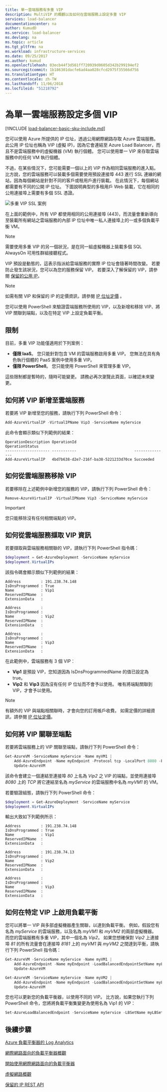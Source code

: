 ```yaml
---
title: 單一雲端服務有多重 VIP
description: MultiVIP 的概觀以及如何在雲端服務上設定多重 VIP
services: load-balancer
documentationcenter: na
author: KumudD
ms.service: load-balancer
ms.devlang: na
ms.topic: article
ms.tgt_pltfrm: na
ms.workload: infrastructure-services
ms.date: 09/25/2017
ms.author: kumud
ms.openlocfilehash: 03ecb44f3d561ff720939d0605d342b299194ef2
ms.sourcegitcommit: 1b186301dacfe6ad4aa028cfcd2975f35566d756
ms.translationtype: HT
ms.contentlocale: zh-TW
ms.lasthandoff: 11/06/2018
ms.locfileid: "51218792"
---
```

# <a name="configure-multiple-vips-for-a-cloud-service"></a>為單一雲端服務設定多個 VIP

[!INCLUDE [load-balancer-basic-sku-include.md](../../includes/load-balancer-basic-sku-include.md)]

您可以使用 Azure 所提供的 IP 位址，透過公用網際網路存取 Azure 雲端服務。 此公用 IP 位址也稱為 VIP (虛擬 IP)，因為它會連結至 Azure Load Balancer，而且不是雲端服務中的虛擬機器 (VM) 執行個體。 您可以使用單一 VIP 來存取雲端服務中的任何 VM 執行個體。

不過，在某些情況下，您可能需要一個以上的 VIP 作為相同雲端服務的進入點。 比方說，您的雲端服務可以裝載多個需要使用預設連接埠 443 進行 SSL 連線的網站，因為每個網站是針對不同的客戶或租用戶進行裝載。 在此情況下，每個網站都需要有不同的公開 IP 位址。 下圖說明典型的多租用戶 Web 裝載，它在相同的公用連接埠上需要有多個 SSL 憑證。

![多重 VIP SSL 案例](./media/load-balancer-multivip/Figure1.png)

在上面的範例中，所有 VIP 都使用相同的公用連接埠 (443)，而流量會重新導向至裝載所有網站之雲端服務的內部 IP 位址中唯一私人連接埠上的一或多個負載平衡 VM。

> [!NOTE]
> 需要使用多重 VIP 的另一個狀況，是在同一組虛擬機器上裝載多個 SQL AlwaysOn 可用性群組接聽程式。

VIP 預設是動態的，這表示指派給雲端服務的實際 IP 位址會隨著時間改變。 若要防止發生該狀況，您可以為您的服務保留 VIP。 若要深入了解保留的 VIP，請參閱 [保留的公用 IP](../virtual-network/virtual-networks-reserved-public-ip.md)。

> [!NOTE]
> 如需有關 VIP 和保留的 IP 的定價資訊，請參閱 [IP 位址定價](https://azure.microsoft.com/pricing/details/ip-addresses/) 。

您可以使用 PowerShell 來驗證雲端服務所使用的 VIP，以及新增和移除 VIP、將 VIP 關聯到端點，以及在特定 VIP 上設定負載平衡。

## <a name="limitations"></a>限制

目前，多重 VIP 功能僅適用於下列案例：

* **僅限 IaaS**。 您只能針對包含 VM 的雲端服務啟用多重 VIP。 您無法在具有角色執行個體的 PaaS 案例中使用多重 VIP。
* **僅限 PowerShell**。 您只能使用 PowerShell 來管理多重 VIP。

這些限制都是暫時的，隨時可能變更。 請務必再次瀏覽此頁面，以確認未來變更。

## <a name="how-to-add-a-vip-to-a-cloud-service"></a>如何將 VIP 新增至雲端服務
若要將 VIP 新增至您的服務，請執行下列 PowerShell 命令：

```powershell
Add-AzureVirtualIP -VirtualIPName Vip3 -ServiceName myService
```

此命令會顯示類似下列範例的結果：

    OperationDescription OperationId                          OperationStatus
    -------------------- -----------                          ---------------
    Add-AzureVirtualIP   4bd7b638-d2e7-216f-ba38-5221233d70ce Succeeded

## <a name="how-to-remove-a-vip-from-a-cloud-service"></a>如何從雲端服務移除 VIP
若要移除在上述範例中新增您的服務的 VIP，請執行下列 PowerShell 命令：

```powershell
Remove-AzureVirtualIP -VirtualIPName Vip3 -ServiceName myService
```

> [!IMPORTANT]
> 您只能移除沒有任何相關端點的 VIP。


## <a name="how-to-retrieve-vip-information-from-a-cloud-service"></a>如何從雲端服務擷取 VIP 資訊
若要擷取與雲端服務相關聯的 VIP，請執行下列 PowerShell 指令碼：

```powershell
$deployment = Get-AzureDeployment -ServiceName myService
$deployment.VirtualIPs
```

該指令碼會顯示類似下列範例的結果：

    Address         : 191.238.74.148
    IsDnsProgrammed : True
    Name            : Vip1
    ReservedIPName  :
    ExtensionData   :

    Address         :
    IsDnsProgrammed :
    Name            : Vip2
    ReservedIPName  :
    ExtensionData   :

    Address         :
    IsDnsProgrammed :
    Name            : Vip3
    ReservedIPName  :
    ExtensionData   :

在此範例中，雲端服務有 3 個 VIP：

* **Vip1** 是預設 VIP，您知道因為 IsDnsProgrammedName 的值已設定為 true。
* **Vip2** 和 **Vip3** 因為沒有任何 IP 位址而不會予以使用。 唯有將端點關聯到 VIP，才會予以使用。

> [!NOTE]
> 有額外的 VIP 與端點相關聯時，才會向您的訂用帳戶收費。 如需定價的詳細資訊，請參閱 [IP 位址定價](https://azure.microsoft.com/pricing/details/ip-addresses/)。

## <a name="how-to-associate-a-vip-to-an-endpoint"></a>如何將 VIP 關聯至端點

若要將雲端服務上的 VIP 關聯至端點，請執行下列 PowerShell 命令：

```powershell
Get-AzureVM -ServiceName myService -Name myVM1 |
    Add-AzureEndpoint -Name myEndpoint -Protocol tcp -LocalPort 8080 -PublicPort 80 -VirtualIPName Vip2 |
    Update-AzureVM
```

該命令會建立一個連結至連接埠 *80* 上名為 *Vip2* 之 VIP 的端點，並使用連接埠 *8080* 上的 *TCP* 將它連結至名為 *myService* 的雲端服務中名為 *myVM1* 的 VM。

若要驗證組態，請執行下列 PowerShell 命令：

```powershell
$deployment = Get-AzureDeployment -ServiceName myService
$deployment.VirtualIPs
```

輸出大致如下列範例所示：

    Address         : 191.238.74.148
    IsDnsProgrammed : True
    Name            : Vip1
    ReservedIPName  :
    ExtensionData   :

    Address         : 191.238.74.13
    IsDnsProgrammed :
    Name            : Vip2
    ReservedIPName  :
    ExtensionData   :

    Address         :
    IsDnsProgrammed :
    Name            : Vip3
    ReservedIPName  :
    ExtensionData   :

## <a name="how-to-enable-load-balancing-on-a-specific-vip"></a>如何在特定 VIP 上啟用負載平衡

您可以將單一 VIP 與多部虛擬機器產生關聯，以達到負載平衡。 例如，假設您有名為 *myService* 的雲端服務，以及名為 *myVM1* 和 *myVM2* 的兩部虛擬機器。 而您的雲端服務有多重 VIP，其中一個名為 *Vip2*。 如果您想確保對 *Vip2* 上連接埠 *81* 的所有流量會在連接埠 *8181* 上的 *myVM1* 與 *myVM2* 之間達到平衡，請執行下列 PowerShell 指令碼：

```powershell
Get-AzureVM -ServiceName myService -Name myVM1 |
    Add-AzureEndpoint -Name myEndpoint -LoadBalancedEndpointSetName myLBSet -Protocol tcp -LocalPort 8181 -PublicPort 81 -VirtualIPName Vip2 -DefaultProbe |
    Update-AzureVM

Get-AzureVM -ServiceName myService -Name myVM2 |
    Add-AzureEndpoint -Name myEndpoint -LoadBalancedEndpointSetName myLBSet -Protocol tcp -LocalPort 8181 -PublicPort 81 -VirtualIPName Vip2  -DefaultProbe |
    Update-AzureVM
```

您也可以更新您的負載平衡器，以使用不同的 VIP。 比方說，如果您執行下列 PowerShell 命令，您將將負載平衡集變更為使用名為 Vip1 的 VIP：

```powershell
Set-AzureLoadBalancedEndpoint -ServiceName myService -LBSetName myLBSet -VirtualIPName Vip1
```

## <a name="next-steps"></a>後續步驟

[Azure 負載平衡器的 Log Analytics](load-balancer-monitor-log.md)

[網際網路面向的負載平衡器概觀](load-balancer-internet-overview.md)

[開始使用網際網路面向的負載平衡器](load-balancer-get-started-internet-arm-ps.md)

[虛擬網路概觀](../virtual-network/virtual-networks-overview.md)

[保留的 IP REST API](https://msdn.microsoft.com/library/azure/dn722420.aspx)
